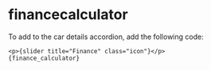 # financecalculator

To add to the car details accordion, add the following code:


```
<p>{slider title="Finance" class="icon"}</p>
{finance_calculator}
```

